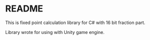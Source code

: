 # README #

This is fixed point calculation library for C# with 16 bit fraction part.

Library wrote for using with Unity game engine.
